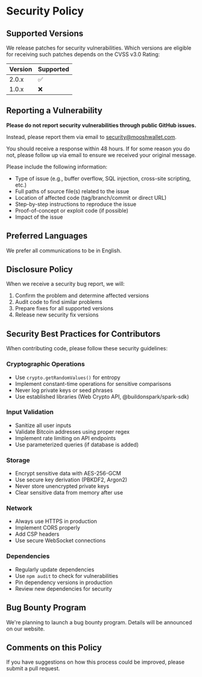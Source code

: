 # Security Policy

## Supported Versions

We release patches for security vulnerabilities. Which versions are eligible for receiving such patches depends on the CVSS v3.0 Rating:

| Version | Supported          |
| ------- | ------------------ |
| 2.0.x   | :white_check_mark: |
| 1.0.x   | :x:                |

## Reporting a Vulnerability

**Please do not report security vulnerabilities through public GitHub issues.**

Instead, please report them via email to security@mooshwallet.com.

You should receive a response within 48 hours. If for some reason you do not, please follow up via email to ensure we received your original message.

Please include the following information:

- Type of issue (e.g., buffer overflow, SQL injection, cross-site scripting, etc.)
- Full paths of source file(s) related to the issue
- Location of affected code (tag/branch/commit or direct URL)
- Step-by-step instructions to reproduce the issue
- Proof-of-concept or exploit code (if possible)
- Impact of the issue

## Preferred Languages

We prefer all communications to be in English.

## Disclosure Policy

When we receive a security bug report, we will:

1. Confirm the problem and determine affected versions
2. Audit code to find similar problems
3. Prepare fixes for all supported versions
4. Release new security fix versions

## Security Best Practices for Contributors

When contributing code, please follow these security guidelines:

### Cryptographic Operations
- Use `crypto.getRandomValues()` for entropy
- Implement constant-time operations for sensitive comparisons
- Never log private keys or seed phrases
- Use established libraries (Web Crypto API, @buildonspark/spark-sdk)

### Input Validation
- Sanitize all user inputs
- Validate Bitcoin addresses using proper regex
- Implement rate limiting on API endpoints
- Use parameterized queries (if database is added)

### Storage
- Encrypt sensitive data with AES-256-GCM
- Use secure key derivation (PBKDF2, Argon2)
- Never store unencrypted private keys
- Clear sensitive data from memory after use

### Network
- Always use HTTPS in production
- Implement CORS properly
- Add CSP headers
- Use secure WebSocket connections

### Dependencies
- Regularly update dependencies
- Use `npm audit` to check for vulnerabilities
- Pin dependency versions in production
- Review new dependencies for security

## Bug Bounty Program

We're planning to launch a bug bounty program. Details will be announced on our website.

## Comments on this Policy

If you have suggestions on how this process could be improved, please submit a pull request.